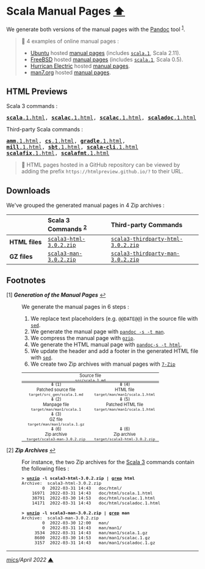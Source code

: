# <span id="top">Scala Manual Pages</span> <span style="size:30%;"><a href="../../README.md">⬆</a></span>

We generate both versions of the manual pages with the [Pandoc][pandoc] tool <sup id="anchor_01">[1](#footnote_01)</sup>.

> **:mag_right:** 4 examples of online manual pages :
> - [Ubuntu](https://manpages.ubuntu.com/) hosted [manual pages](http://manpages.ubuntu.com/manpages/jammy/) (includes [`scala.1`](https://manpages.ubuntu.com/manpages/jammy/en/man1/scala.1.html), Scala 2.11).
> - [FreeBSD](https://www.freebsd.org/) hosted [manual pages](https://www.freebsd.org/cgi/man.cgi) (includes [`scala.1`](https://www.freebsd.org/cgi/man.cgi?query=scala&format=html), Scala 0.5).
> - [Hurrican Electric](https://www.he.net/) hosted [manual pages](http://man.he.net/).
> - [man7.org](https://man7.org/) hosted [manual pages](https://man7.org/linux/man-pages/index.html).

## <span id="previews">HTML Previews</span>

Scala 3 commands :
<pre>
<a href="https://tinyurl.com/2p9cn8ns?https://github.com/michelou/dotty-examples/blob/master/docs/3.0.2/html/scala.1.html" rel="external"><b>scala</b>.1.html</a>, <a href="https://tinyurl.com/2p9cn8ns?https://github.com/michelou/dotty-examples/blob/master/docs/3.0.2/html/scalac.1.html" rel="external"><b>scalac</b>.1.html</a>, <a href="https://tinyurl.com/2p9cn8ns?https://github.com/michelou/dotty-examples/blob/master/docs/3.0.2/html/scalac.1.html"><b>scalac</b>.1.html</a>, <a href="
https://tinyurl.com/2p9cn8ns?https://github.com/michelou/dotty-examples/blob/master/docs/3.0.2/html/scaladoc.1.html"><b>scaladoc</b>.1.html</a>
</pre>

Third-party Scala commands :
<pre>
<a href="
https://tinyurl.com/2p9cn8ns?https://raw.githubusercontent.com/michelou/dotty-examples/blob/master/docs/3.0.2/html/amm.1.html" rel="external"><b>amm</b>.1.html</a>, <a href="
https://tinyurl.com/2p9cn8ns?https://raw.githubusercontent.com/michelou/dotty-examples/blob/master/docs/3.0.2/html/cs.1.html" rel="external"><b>cs</b>.1.html</a>, <a href="
https://tinyurl.com/2p9cn8ns?https://raw.githubusercontent.com/michelou/dotty-examples/blob/master/docs/3.0.2/html/gradle.1.html" rel="external"><b>gradle</b>.1.html</a>,<br/><a href="
https://tinyurl.com/2p9cn8ns?https://raw.githubusercontent.com/michelou/dotty-examples/blob/master/docs/3.0.2/html/mill.1.html" rel="external"><b>mill</b>.1.html</a>, <a href="
https://tinyurl.com/2p9cn8ns?https://raw.githubusercontent.com/michelou/dotty-examples/blob/master/docs/3.0.2/html/sbt.1.html" rel="external"><b>sbt</b>.1.html</a>, <a href="
https://tinyurl.com/2p9cn8ns?https://raw.githubusercontent.com/michelou/dotty-examples/blob/master/docs/3.0.2/html/scala-cli.1.html" rel="external"><b>scala-cli</b>.1.html</a><br/><a href="
https://tinyurl.com/2p9cn8ns?https://raw.githubusercontent.com/michelou/dotty-examples/blob/master/docs/3.0.2/html/scalafix.1.html" rel="external"><b>scalafix</b>.1.html</a>, <a href="
https://tinyurl.com/2p9cn8ns?https://raw.githubusercontent.com/michelou/dotty-examples/blob/master/docs/3.0.2/html/scalafmt.1.html" rel="external"><b>scalafmt</b>.1.html</a>
</pre>

> **:mag_right:** HTML pages hosted in a GitHub repository can be viewed by adding the prefix `https://htmlpreview.github.io/?` to their URL.

## <span id="downloads">Downloads</span>

We've grouped the generated manual pages in 4 Zip archives :

| &nbsp;     | Scala 3 Commands&nbsp;<sup id="anchor_02">[2](#footnote_02)</sup> | Third-party&nbsp;Commands |
|:-----------|:-----------------|:--------------------------|
| **HTML&nbsp;files** | [`scala3-html-3.0.2.zip`](scala3-html-3.0.2.zip) | [`scala3-thirdparty-html-3.0.2.zip`](scala3-thirdparty-html-3.0.2.zip)  |
| **GZ&nbsp;files**   | [`scala3-man-3.0.2.zip`](scala3-man-3.0.2.zip)| [`scala3-thirdparty-man-3.0.2.zip`](scala3-thirdparty-man-3.0.2.zip) |

## <span id="footnotes">Footnotes</span>

<span id="footnote_01">[1]</span> ***Generation of the Manual Pages*** [↩](#anchor_01)

<dl><dd>
We generate the manual pages in 6 steps :
<ol>
<li>We replace text placeholders (e.g. <code>@@DATE@@</code>) in the source file with <a href="https://www.gnu.org/software/sed/manual/sed.html#Command_002dLine-Options"><code>sed</code></a>.</li>
<li>We generate the manual page with <a href="https://pandoc.org/MANUAL.html"><code>pandoc -s -t man</code></a>.</li>
<li>We compress the manual page with <a href="https://www.gnu.org/software/gzip/manual/gzip.html#Sample"><code>gzip</code></a>.</li>
<li>We generate the HTML manual page with <a href="https://pandoc.org/MANUAL.html"><code>pandoc-s -t html</code></a>.</li>
<li>We update the header and add a footer in the generated HTML file with <a href="https://www.gnu.org/software/sed/manual/sed.html#Command_002dLine-Options"><code>sed</code></a>.</li>
<li>We create two Zip archives with manual pages with <a href="https://www.7-zip.org/"><code>7-Zip</code></a></li>
</ol>
</dd>
<dd>
<table style="text-align:center;font-size:80%;">
<tr>
<td style="width:360px;padding:0;">
Source file<br/><code>src/scala.1.md</code>
</td>
</tr>
</table>
<table style="margin-top:-16px;text-align:center;font-size:80%;">
<tr>
<td style="width:180px;vertical-align:top;padding:0;">
<b>&#8681;</b> (1)<br/>
Patched source file<br/><code>target/src_gen/scala.1.md</code><br/>
<b>&#8681;</b> (2)<br/>
Manpage file<br/><code>target/man/man1/scala.1</code><br/>
<b>&#8681;</b> (3)<br/>
GZ file<br/><code>target/man/man1/scala.1.gz</code>
</td>
<td style="width:180px;vertical-align:top;padding:0;">
<b>&#8681;</b> (4)<br/>
HTML file<br/><code>target/man/man1/scala.1.html</code><br/>
<b>&#8681;</b> (5)<br/>
Patched HTML file<br/><code>target/man/man1/scala.1.html</code><br/>
&nbsp;<br/>
</td>
</tr>
<tr><td style="width:180px;text-align:center;padding:0;">
<b>&#8681;</b> (6)<br/>
Zip archive<br/><code>target/scala3-man-3.0.2.zip</code>
</td>
<td style="width:180px;text-align:center;padding:0;">
<b>&#8681;</b> (6)<br/>
Zip archive<br/><code>target/scala3-html-3.0.2.zip</code>
</td></tr>
</table>
</dd></dl>

<span id="footnote_02">[2]</span> ***Zip Archives*** [↩](#anchor_02)

<dl><dd>
For instance, the two Zip archives for the <a href="https://dotty.epfl.ch/" rel="external">Scala 3</a> commands contain the following files :

</dd>
<dd>
<pre style="font-size:80%;">
<b>&gt; <a href="https://linux.die.net/man/1/unzip" rel="external">unzip</a> -l scala3-html-3.0.2.zip | <a href="https://linux.die.net/man/1/grep" rel="external">grep</a> html</b>
Archive:  scala3-html-3.0.2.zip
        0  2022-03-31 14:43   doc/html/
    16971  2022-03-31 14:43   doc/html/scala.1.html
    38791  2022-03-30 14:53   doc/html/scalac.1.html
    14171  2022-03-31 14:43   doc/html/scaladoc.1.html
&nbsp;
<b>&gt; <a href="https://linux.die.net/man/1/unzip" rel="external">unzip</a> -l scala3-man-3.0.2.zip | <a href="https://linux.die.net/man/1/grep" rel="external">grep</a> man</b>
Archive:  scala3-man-3.0.2.zip
        0  2022-03-30 12:00   man/
        0  2022-03-31 14:43   man/man1/
     3534  2022-03-31 14:43   man/man1/scala.1.gz
     8600  2022-03-30 14:53   man/man1/scalac.1.gz
     3157  2022-03-31 14:43   man/man1/scaladoc.1.gz
</pre>
</dd></dl>

***

*[mics](https://lampwww.epfl.ch/~michelou/)/April 2022* [**&#9650;**](#top)
<span id="bottom">&nbsp;</span>

<!-- link refs -->

[pandoc]: https://pandoc.org/installing.html
[scala3_home]: https://dotty.epfl.ch/